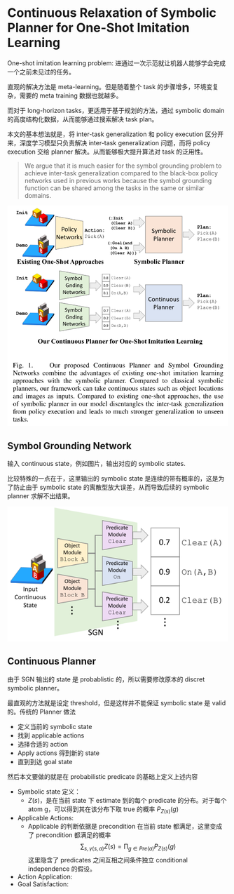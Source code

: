 # Continuous Relaxation of Symbolic Planner for One-Shot Imitation Learning
One-shot imitation learning problem: 进通过一次示范就让机器人能够学会完成一个之前未见过的任务。

直观的解决方法是 meta-learning。但是随着整个 task 的步骤增多，环境变复杂，需要的 meta training 数据也就越多。

而对于 long-horizon tasks，更适用于基于规划的方法，通过 symbolic domain 的高度结构化数据，从而能够通过搜索解决 task plan。

本文的基本想法就是，将 inter-task generalization 和 policy execution 区分开来，深度学习模型只负责解决 inter-task generalization 问题，而将 policy execution 交给 planner 解决。从而能够极大提升算法对 task 的泛用性。

> We argue that it is much easier for the symbol grounding problem to achieve inter-task generalization compared to the black-box policy networks used in previous works because the symbol grounding function can be shared among the tasks in the same or similar domains.

![](../imgs/2019ContinuousRelaxation.png)

## Symbol Grounding Network
输入 continuous state，例如图片，输出对应的 symbolic states.

比较特殊的一点在于，这里输出的 symbolic state 是连续的带有概率的，这是为了防止由于 symbolic state 的离散型放大误差，从而导致后续的 symbolic planner 求解不出结果。

![](../imgs/SGN.png)

## Continuous Planner
由于 SGN 输出的 state 是 probablistic 的，所以需要修改原本的 discret symbolic planner。

最直观的方法就是设定 threshold，但是这样并不能保证 symbolic state 是 valid 的。传统的 Planner 做法
- 定义当前的 symbolic state
- 找到 applicable actions
- 选择合适的 action
- Apply actions 得到新的 state
- 直到到达 goal state

然后本文要做的就是在 probabilistic predicate 的基础上定义上述内容
- Symbolic state 定义：
  - $Z(s)$，是在当前 state 下 estimate 到的每个 predicate 的分布。对于每个 atom g，可以得到其在该分布下取 true 的概率 $P_{Z(s)}(g)$
- Applicable Actions:
  - Applicable 的判断依据是 precondition 在当前 state 都满足，这里变成了 precondition 都满足的概率
  $$\sum_{s, \gamma(s,a)}Z(s) = \prod_{g\in Pre(a)}P_{Z(s)}(g)$$
  这里隐含了 predicates 之间互相之间条件独立 conditional independence 的假设。
- Action Application: 
- Goal Satisfaction: 